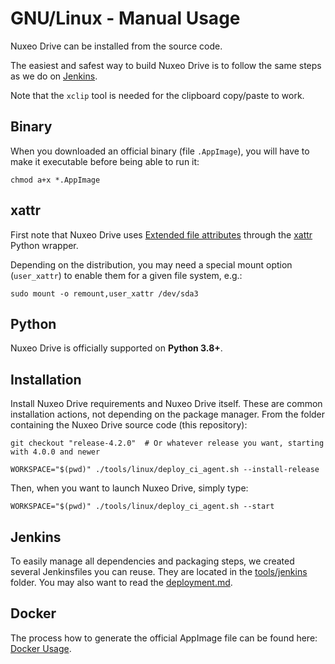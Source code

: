 # GNU/Linux - Manual Usage

Nuxeo Drive can be installed from the source code.

The easiest and safest way to build Nuxeo Drive is to follow the same steps as we do on [Jenkins](#jenkins).

Note that the `xclip` tool is needed for the clipboard copy/paste to work.

## Binary

When you downloaded an official binary (file `.AppImage`), you will have to make it executable before being able to run it:

```shell
chmod a+x *.AppImage
```

## xattr

First note that Nuxeo Drive uses [Extended file attributes](https://en.wikipedia.org/wiki/Extended_file_attributes) through the [xattr](https://pypi.python.org/pypi/xattr/) Python wrapper.

Depending on the distribution, you may need a special mount option (`user_xattr`) to enable them for a given file system, e.g.:

```shell
sudo mount -o remount,user_xattr /dev/sda3
```

## Python

[//]: # (XXX_PYTHON)

Nuxeo Drive is officially supported on **Python 3.8+**.

## Installation

Install Nuxeo Drive requirements and Nuxeo Drive itself.
These are common installation actions, not depending on the package manager.
From the folder containing the Nuxeo Drive source code (this repository):

```shell
git checkout "release-4.2.0"  # Or whatever release you want, starting with 4.0.0 and newer

WORKSPACE="$(pwd)" ./tools/linux/deploy_ci_agent.sh --install-release
```

Then, when you want to launch Nuxeo Drive, simply type:

```shell
WORKSPACE="$(pwd)" ./tools/linux/deploy_ci_agent.sh --start
```

## Jenkins

To easily manage all dependencies and packaging steps, we created several Jenkinsfiles you can reuse.
They are located in the [tools/jenkins](https://github.com/nuxeo/nuxeo-drive/blob/master/tools/jenkins) folder.
You may also want to read the [deployment.md](https://github.com/nuxeo/nuxeo-drive/blob/master/docs/deployment.md).


## Docker

The process how to generate the official AppImage file can be found here: [Docker Usage](https://nuxeowiki.atlassian.net/wiki/spaces/DRIVE/pages/865403059/Docker+Usage).
